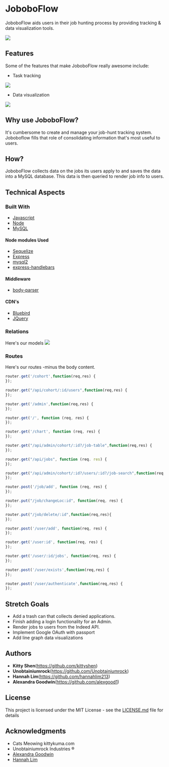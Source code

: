 # JoboboFlow
JoboboFlow aids users in their job hunting process by providing tracking & data visualization tools. 

<img src="./README/landing-page.PNG">

## Features
Some of the features that make JoboboFlow really awesome include:

* Task tracking
<img src="./README/task-board.png">

* Data visualization
<img src="./README/visual-analysis.png">


## Why use JoboboFlow?
It's cumbersome to create and manage your job-hunt tracking system. Joboboflow fills that role of consolidating information that's most useful to users.


## How?
JoboboFlow collects data on the jobs its users apply to and saves the data into a MySQL database. This data is then queried to render job info to users.


## Technical Aspects

### Built With
* [Javascript](https://eloquentjavascript.net/)
* [Node](https://nodejs.org/en/)
* [MySQL](https://www.mysql.com/)

#### Node modules Used
* [Sequelize](http://docs.sequelizejs.com/)
* [Express](https://expressjs.com/)
* [mysql2](https://github.com/sidorares/node-mysql2)
* [express-handlebars](https://github.com/ericf/express-handlebars)


#### Middleware
* [body-parser](https://github.com/expressjs/body-parser)

#### CDN's
* [Bluebird](http://bluebirdjs.com/docs/getting-started.html)
* [JQuery](https://api.jquery.com/)

### Relations
Here's our models
<img src="./README/schema-tables.png">

### Routes
Here's our routes -minus the body content.


```javascript
router.get('/cohort',function(req,res) {
});

router.get("/api/cohort/:id/users",function(req,res) {
});

router.get('/admin',function(req,res) {
});

router.get('/', function (req, res) {
});

router.get('/chart', function (req, res) {
});

router.get("/api/admin/cohort/:id?/job-table",function(req,res) {
});

router.get("/api/jobs", function (req. res) {
});

router.get("/api/admin/cohort/:id?/users/:id?/job-search",function(req,res) {
});

router.post('/job/add', function (req, res) {
});

router.put("/job/changeLoc:id", function(req, res) {
});

router.put("/job/delete/:id",function(req,res){
});

router.post('/user/add', function(req, res) {
});

router.get('/user:id', function(req, res) {
});

router.get('/user/:id/jobs', function(req, res) {
});

router.post('/user/exists',function(req,res) {
});

router.post('/user/authenticate',function(req,res) {
});
```


## Stretch Goals
* Add a trash can that collects denied applications.
* Finish adding a login functionality for an Admin.
* Render jobs to users from the Indeed API.
* Implement Google OAuth with passport
* Add line graph data visualizations

## Authors

* **Kitty Shen**(https://github.com/kittyshen)
* **Unobtainiumrock**(https://github.com/Unobtainiumrock)
* **Hannah Lim**(https://github.com/hannahlim213)
* **Alexandra Goodwin**(https://github.com/alexgood1)

## License

This project is licensed under the MIT License - see the [LICENSE.md](LICENSE.md) file for details

## Acknowledgments

* Cats Meowing kittykuma.com
* Unobtainiumrock Industries ®
* [Alexandra Goodwin](https://github.com/alexgood1)
* [Hannah Lim](https://github.com/hannahlim213)

